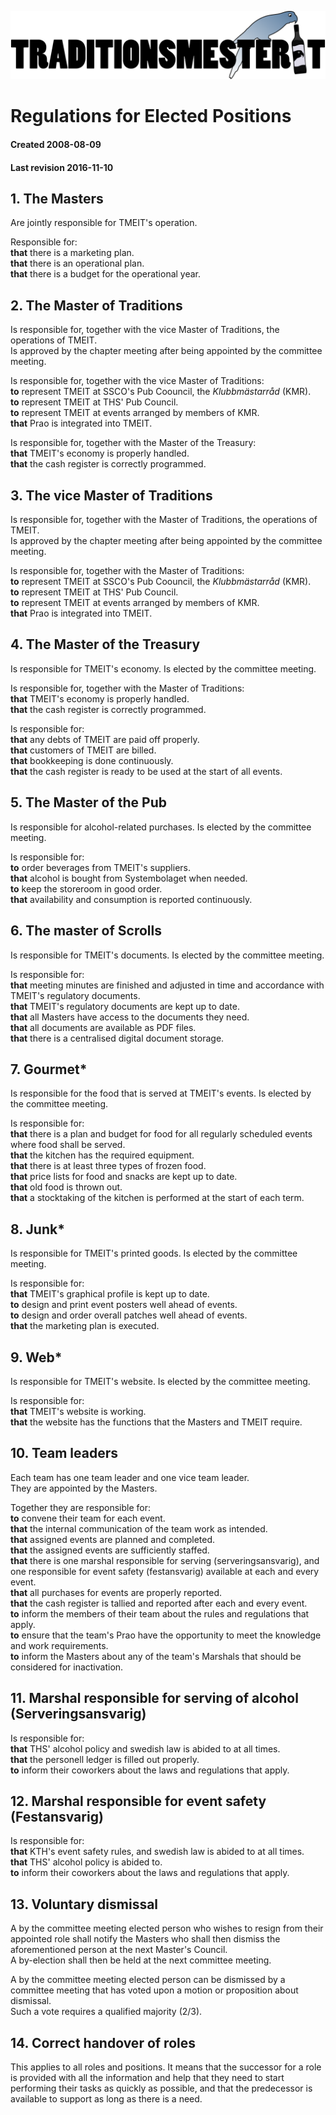 ![](../../logotmeit_hilong.png)

# Regulations for Elected Positions
#### Created 2008-08-09
#### Last revision 2016-11-10

## 1. The Masters
Are jointly responsible for TMEIT's operation.  

Responsible for:  
**that** there is a marketing plan.  
**that** there is an operational plan.  
**that** there is a budget for the operational year.

## 2. The Master of Traditions
Is responsible for, together with the vice Master of Traditions, the operations of TMEIT.  
Is approved by the chapter meeting after being appointed by the committee meeting.  

Is responsible for, together with the vice Master of Traditions:  
**to** represent TMEIT at SSCO's Pub Coouncil, the _Klubbmästarråd_ (KMR).  
**to** represent TMEIT at THS' Pub Council.  
**to** represent TMEIT at events arranged by members of KMR.  
**that** Prao is integrated into TMEIT.  

Is responsible for, together with the Master of the Treasury:  
**that** TMEIT's economy is properly handled.  
**that** the cash register is correctly programmed.

## 3. The vice Master of Traditions
Is responsible for, together with the Master of Traditions, the operations of TMEIT.  
Is approved by the chapter meeting after being appointed by the committee meeting.  

Is responsible for, together with the Master of Traditions:  
**to** represent TMEIT at SSCO's Pub Coouncil, the _Klubbmästarråd_ (KMR).  
**to** represent TMEIT at THS' Pub Council.  
**to** represent TMEIT at events arranged by members of KMR.  
**that** Prao is integrated into TMEIT.  

## 4. The Master of the Treasury
Is responsible for TMEIT's economy. Is elected by the committee meeting.  

Is responsible for, together with the Master of Traditions:  
**that** TMEIT's economy is properly handled.  
**that** the cash register is correctly programmed.  

Is responsible for:  
**that** any debts of TMEIT are paid off properly.  
**that** customers of TMEIT are billed.  
**that** bookkeeping is done continuously.  
**that** the cash register is ready to be used at the start of all events.

## 5. The Master of the Pub
Is responsible for alcohol-related purchases. Is elected by the committee meeting.  

Is responsible for:  
**to** order beverages from TMEIT's suppliers.  
**that** alcohol is bought from Systembolaget when needed.  
**to** keep the storeroom in good order.  
**that** availability and consumption is reported continuously.

## 6. The master of Scrolls
Is responsible for TMEIT's documents. Is elected by the committee meeting.  

Is responsible for:  
**that** meeting minutes are finished and adjusted in time and accordance with TMEIT's regulatory documents.  
**that** TMEIT's regulatory documents are kept up to date.  
**that** all Masters have access to the documents they need.  
**that** all documents are available as PDF files.  
**that** there is a centralised digital document storage.

## 7. Gourmet\*
Is responsible for the food that is served at TMEIT's events. Is elected by the committee meeting.  

Is responsible for:  
**that** there is a plan and budget for food for all regularly scheduled events where food shall be served.  
**that** the kitchen has the required equipment.  
**that** there is at least three types of frozen food.  
**that** price lists for food and snacks are kept up to date.  
**that** old food is thrown out.  
**that** a stocktaking of the kitchen is performed at the start of each term.

## 8. Junk\*
Is responsible for TMEIT's printed goods. Is elected by the committee meeting.  

Is responsible for:  
**that** TMEIT's graphical profile is kept up to date.  
**to** design and print event posters well ahead of events.  
**to** design and order overall patches well ahead of events.  
**that** the marketing plan is executed.

## 9. Web\*
Is responsible for TMEIT's website. Is elected by the committee meeting.  

Is responsible for:  
**that** TMEIT's website is working.  
**that** the website has the functions that the Masters and TMEIT require.

## 10. Team leaders
Each team has one team leader and one vice team leader.  
They are appointed by the Masters.  

Together they are responsible for:  
**to** convene their team for each event.  
**that** the internal communication of the team work as intended.  
**that** assigned events are planned and completed.  
**that** the assigned events are sufficiently staffed.  
**that** there is one marshal responsible for serving (serveringsansvarig), and one responsible for event safety (festansvarig) available at each and every event.  
**that** all purchases for events are properly reported.  
**that** the cash register is tallied and reported after each and every event.  
**to** inform the members of their team about the rules and regulations that apply.  
**to** ensure that the team's Prao have the opportunity to meet the knowledge and work requirements.  
**to** inform the Masters about any of the team's Marshals that should be considered for inactivation.  

## 11. Marshal responsible for serving of alcohol (Serveringsansvarig)
Is responsible for:  
**that** THS' alcohol policy and swedish law is abided to at all times.  
**that** the personell ledger is filled out properly.  
**to** inform their coworkers about the laws and regulations that apply.

## 12. Marshal responsible for event safety (Festansvarig)
Is responsible for:  
**that** KTH's event safety rules, and swedish law is abided to at all times.  
**that** THS' alcohol policy is abided to.  
**to** inform their coworkers about the laws and regulations that apply.

## 13. Voluntary dismissal
A by the committee meeting elected person who wishes to resign from their appointed role shall notify the Masters who shall then dismiss the aforementioned person at the next Master's Council.  
A by-election shall then be held at the next committee meeting.  

A by the committee meeting elected person can be dismissed by a committee meeting that has voted upon a motion or proposition about dismissal.  
Such a vote requires a qualified majority (2/3).

## 14. Correct handover of roles
This applies to all roles and positions. It means that the successor for a role is provided with all the information and help that they need to start performing their tasks as quickly as possible, and that the predecessor is available to support as long as there is a need.
